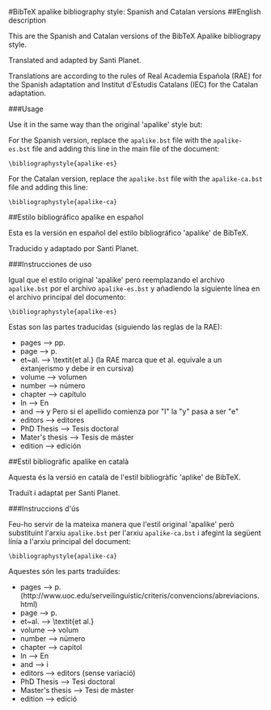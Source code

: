 #BibTeX apalike bibliography style: Spanish and Catalan versions
##English description</h2>

This are the Spanish and Catalan versions of the BibTeX Apalike bibliograpy style.

Translated and adapted by Santi Planet.

Translations are according to the rules of Real Academia Española (RAE) for the Spanish adaptation and Institut d'Estudis Catalans (IEC) for the Catalan adaptation.

###Usage

Use it in the same way than the original 'apalike' style but:

For the Spanish version, replace the `apalike.bst` file with the `apalike-es.bst` file and adding this line in the main file of the document:

```
\bibliographystyle{apalike-es}
```

For the Catalan version, replace the `apalike.bst` file with the `apalike-ca.bst` file and adding this line:

```
\bibliographystyle{apalike-ca}
```

##Estilo bibliográfico apalike en español

Esta es la versión en español del estilo bibliográfico 'apalike' de BibTeX.

Traducido y adaptado por Santi Planet.

###Instrucciones de uso

Igual que el estilo original 'apalike' pero reemplazando el archivo `apalike.bst` por el archivo `apalike-es.bst` y añadiendo la siguiente línea en el archivo principal del documento:

```
\bibliographystyle{apalike-es}
```

Estas son las partes traducidas (siguiendo las reglas de la RAE):

<ul>
<li>pages --> pp.</li>
<li>page --> p.</li>
<li>et~al. --> \textit{et al.} (la RAE marca que et al. equivale a un extanjerismo y debe ir en cursiva)</li>
<li>volume --> volumen</li>
<li>number --> número</li>
<li>chapter --> capítulo</li>
<li>In --> En</li>
<li>and --> y Pero si el apellido comienza por "I" la "y" pasa a ser "e"</li>
<li>editors --> editores</li>
<li>PhD Thesis --> Tesis doctoral</li>
<li>Mater's thesis --> Tesis de máster</li>
<li>edition --> edición</li>
</ul>

##Estil bibliogràfic apalike en català

Aquesta és la versió en català de l'estil bibliogràfic 'aplike' de BibTeX.

Traduït i adaptat per Santi Planet.

###Instruccions d'ús

Feu-ho servir de la mateixa manera que l'estil original 'apalike' però substituint l'arxiu `apalike.bst` per l'arxiu `apalike-ca.bst` i afegint la següent línia a l'arxiu principal del document: 

```
\bibliographystyle{apalike-ca}
```

Aquestes són les parts traduïdes:

<ul>
<li>pages --> p. (http://www.uoc.edu/serveilinguistic/criteris/convencions/abreviacions.html)</li>
<li>page --> p.</li>
<li>et~al. --> \textit{et al.}</li>
<li>volume --> volum</li>
<li>number --> número</li>
<li>chapter --> capítol</li>
<li>In --> En</li>
<li>and --> i </li>
<li>editors --> editors (sense variació)</li>
<li>PhD Thesis --> Tesi doctoral</li>
<li>Master's thesis --> Tesi de màster</li>
<li>edition --> edició</li>
</ul>
